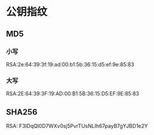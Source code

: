 # 公钥指纹

## MD5

### 小写

RSA:2e:64:39:3f:19:ad:00:b1:5b:36:15:d5:ef:9e:85:83 
### 大写

RSA:2E:64:39:3F:19:AD:00:B1:5B:36:15:D5:EF:9E:85:83 

## SHA256

RSA: F3IDqQl0D7WXv0sj5PvrTUsNLIh67payB7gYJBD1e2Y

